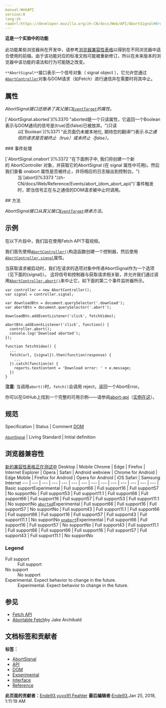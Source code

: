 ```yaml
---
manual:WebAPI
version:0
lang:zh
rawUrl:https://developer.mozilla.org/zh-CN/docs/Web/API/AbortSignal#Browser_compatibility
---
```






**这是一个实验中的功能**<br></br>此功能某些浏览器尚在开发中，请参考[浏览器兼容性表格](%3369 "")以得到在不同浏览器中适合使用的前缀。由于该功能对应的标准文档可能被重新修订，所以在未来版本的浏览器中该功能的语法和行为可能随之改变。





`**AbortSignal**`接口表示一个信号对象（ signal object ），它允许您通过[`AbortController`](%2526 "此页面仍未被本地化, 期待您的翻译!")对象与DOM请求（如Fetch）进行通信并在需要时将其中止。


## 属性<a name="属性"></a>


<em>AbortSignal接口还继承了其父接口[`EventTarget`](%2696 "EventTarget 是一个由可以接收事件的对象实现的接口，并且可以为它们创建侦听器。")的属性。</em>

<dl><dt id=''>[`AbortSignal.aborted`](%3370 "aborted是一个只读属性，它返回一个Boolean表示与DOM通讯的信号是(true)否(false)已被放弃。")只读</dt><dd><em>以</em>[`Boolean`](%3371 "此页面仍未被本地化, 期待您的翻译!")表示<em>与之通信的请求是否被终止（true）或未终止（false）。</em></dd></dl>
### 事件处理<a name="事件处理"></a>
<dl><dt id=''>[`AbortSignal.onabort`](%3372 "在下面例子中, 我们将创建一个新的 AbortController 对象，并获取它的AbortSignal (在 signal 属性中可用)。然后我们查看 onabort 属性是否被终止，并将相应的日志输出到控制台。")</dt><dd>当`[abort](%3373 "/zh-CN/docs/Web/Reference/Events/abort_(dom_abort_api)")`事件触发时，即当信号正在与之通信的DOM请求被中止时调用。</dd></dl>
## 方法<a name="方法"></a>


<em>AbortSignal接口从其父接口[`EventTarget`](%2696 "EventTarget 是一个由可以接收事件的对象实现的接口，并且可以为它们创建侦听器。")继承方法。</em>


## 示例<a name="示例"></a>


在以下片段中，我们旨在使用Fetch API下载视频。



我们首先使用[`AbortController()`](%3353 "此页面仍未被本地化, 期待您的翻译!")构造函数创建一个控制器，然后使用[`AbortController.signal`](%3354 "此页面仍未被本地化, 期待您的翻译!")属性。



当获取请求被启动时，我们在请求的选项对象中传递AbortSignal作为一个选项（见下面的{signal}）。 这将信号和控制器与获取请求相关联，并允许我们通过调用[`AbortController.abort()`](%3355 "此页面仍未被本地化, 期待您的翻译!")来中止它，如下面的第二个事件监听器所示。


```
var controller = new AbortController();
var signal = controller.signal;

var downloadBtn = document.querySelector('.download');
var abortBtn = document.querySelector('.abort');

downloadBtn.addEventListener('click', fetchVideo);

abortBtn.addEventListener('click', function() {
  controller.abort();
  console.log('Download aborted');
});

function fetchVideo() {
  ...
  fetch(url, {signal}).then(function(response) {
    ...
  }).catch(function(e) {
    reports.textContent = 'Download error: ' + e.message;
  })
}
```


**注意**: 当调用`abort()`时，`fetch()`会调用 reject，返回一个AbortError。




你可以在GitHub上找到一个完整的可用示例——请参阅[abort-api](%3358 "")（[实例在这](%3374 "")）。


## 规范<a name="规范"></a>
Specification | Status | Comment 
[DOM<br></br><small>AbortSignal</small>](%3375 "") | Living Standard | Initial definition 


## 浏览器兼容性<a name="浏览器兼容性"></a>
[新的兼容性表格正在测试中<i></i>](%3360 "")
<abbr>Desktop<i></i></abbr> | <abbr>Mobile<i></i></abbr> 
<abbr>Chrome<i></i></abbr> | <abbr>Edge<i></i></abbr> | <abbr>Firefox<i></i></abbr> | <abbr>Internet Explorer<i></i></abbr> | <abbr>Opera<i></i></abbr> | <abbr>Safari<i></i></abbr> | <abbr>Android webview<i></i></abbr> | <abbr>Chrome for Android<i></i></abbr> | <abbr>Edge Mobile<i></i></abbr> | <abbr>Firefox for Android<i></i></abbr> | <abbr>Opera for Android<i></i></abbr> | <abbr>iOS Safari<i></i></abbr> | <abbr>Samsung Internet<i></i></abbr> 
 ---  |  ---  |  ---  |  ---  |  ---  |  ---  |  ---  |  ---  |  ---  |  ---  |  ---  |  ---  |  ---  |  ---  | 
Basic support<abbr>Experimental<i></i></abbr> | <abbr>Full support</abbr>66 | <abbr>Full support</abbr>16 | <abbr>Full support</abbr>57 | <abbr>No support</abbr>No | <abbr>Full support</abbr>53 | <abbr>Full support</abbr>11.1 | <abbr>Full support</abbr>66 | <abbr>Full support</abbr>66 | <abbr>Full support</abbr>16 | <abbr>Full support</abbr>57 | <abbr>Full support</abbr>53 | <abbr>Full support</abbr>11.1 | <abbr>No support</abbr>No 
[`aborted`](%3376 "")<abbr>Experimental<i></i></abbr> | <abbr>Full support</abbr>66 | <abbr>Full support</abbr>16 | <abbr>Full support</abbr>57 | <abbr>No support</abbr>No | <abbr>Full support</abbr>43 | <abbr>Full support</abbr>11.1 | <abbr>Full support</abbr>66 | <abbr>Full support</abbr>66 | <abbr>Full support</abbr>16 | <abbr>Full support</abbr>57 | <abbr>Full support</abbr>43 | <abbr>Full support</abbr>11.1 | <abbr>No support</abbr>No 
[`onabort`](%3377 "")<abbr>Experimental<i></i></abbr> | <abbr>Full support</abbr>66 | <abbr>Full support</abbr>16 | <abbr>Full support</abbr>57 | <abbr>No support</abbr>No | <abbr>Full support</abbr>43 | <abbr>Full support</abbr>11.1 | <abbr>Full support</abbr>66 | <abbr>Full support</abbr>66 | <abbr>Full support</abbr>16 | <abbr>Full support</abbr>57 | <abbr>Full support</abbr>43 | <abbr>Full support</abbr>11.1 | <abbr>No support</abbr>No 


### Legend<a name="Legend"></a>
<dl><dt id=''><abbr>Full support</abbr></dt><dd>Full support</dd><dt id=''><abbr>No support</abbr></dt><dd>No support</dd><dt id=''><abbr>Experimental. Expect behavior to change in the future.<i></i></abbr></dt><dd>Experimental. Expect behavior to change in the future.</dd></dl>

## 参见<a name="参见"></a>

* [Fetch API](%3357 "")
* [Abortable Fetch](%3365 "")by Jake Archibald



## 文档标签和贡献者
**标签：**
* [AbortSignal](%3378 "")
* [API](%50 "")
* [DOM](%456 "")
* [Experimental](%3379 "")
* [Interface](%3380 "")
* [Reference](%3381 "")

**此页面的贡献者：**[Ende93](%130 ""),[yuyx91](%3382 ""),[Feahter](%3383 "")
**最后编辑者:**[Ende93](%130 ""),<time>Jan 25, 2018, 1:11:19 AM</time>


